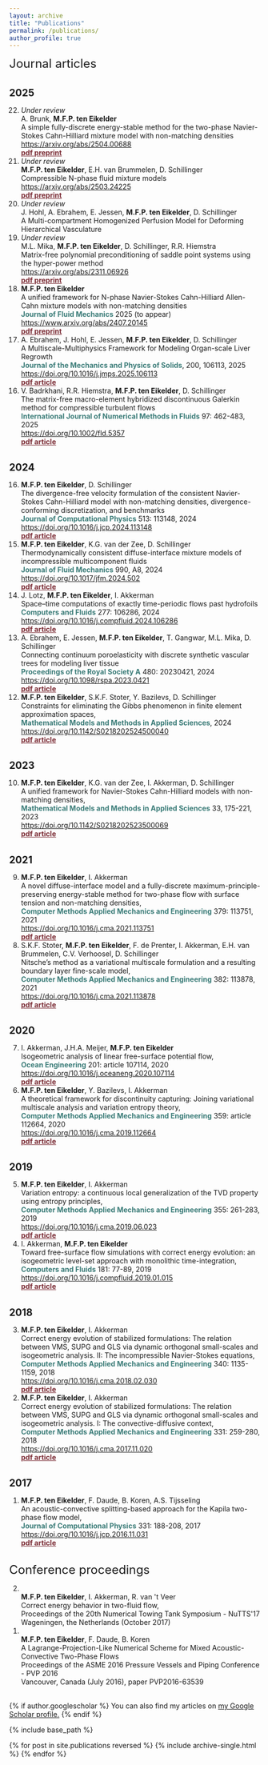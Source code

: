 ```yaml
---
layout: archive
title: "Publications"
permalink: /publications/
author_profile: true
---
```

<font size="5">  
    Journal articles
</font>
<div style="font-size: 1.4em; font-weight: bold; margin-top: 1.6em;">2025</div>
<ol reversed start="22">  
<li><i> Under review </i><br> A. Brunk, <b>M.F.P. ten Eikelder</b><br>
   A simple fully-discrete energy-stable method for the two-phase Navier-Stokes Cahn-Hilliard mixture model with non-matching densities<br>
   <a href="https://arxiv.org/abs/2504.00688">https://arxiv.org/abs/2504.00688</a><br>
   <b><a href="http://marcoteneikelder.github.io/files/2025_Brunk_ten_Eikelder_arxiv.pdf" style="color: #7b2c35 !important;">pdf preprint</a></b>
</li>
<li><i> Under review </i><br> <b>M.F.P. ten Eikelder</b>, E.H. van Brummelen, D. Schillinger <br>
   Compressible N-phase fluid mixture models<br>
   <a href="https://arxiv.org/abs/2503.24225">https://arxiv.org/abs/2503.24225</a><br>
   <b><a href="http://marcoteneikelder.github.io/files/2025_ten_Eikelder_COMP_arxiv.pdf" style="color: #7b2c35 !important;">pdf preprint</a></b>
</li>
   <li><i> Under review </i><br> J. Hohl, A. Ebrahem, E. Jessen, <b>M.F.P. ten Eikelder</b>, D. Schillinger<br>
   A Multi-compartment Homogenized Perfusion Model for Deforming Hierarchical Vasculature<br>
   </li>
  <li><i> Under review </i><br> M.L. Mika, <b>M.F.P. ten Eikelder</b>, D. Schillinger, R.R. Hiemstra <br>
Matrix-free polynomial preconditioning of saddle point systems using the hyper-power method <br>
<a href="https://arxiv.org/abs/2311.06926">https://arxiv.org/abs/2311.06926</a> <br>
<b><a href="http://marcoteneikelder.github.io/files/2023_Mika_arxiv.pdf" style="color: #7b2c35 !important;">pdf preprint</a></b>
</li>
<li><b>M.F.P. ten Eikelder</b><br>
   A unified framework for N-phase Navier-Stokes Cahn-Hilliard Allen-Cahn mixture models with non-matching densities<br>
   <span style="color: #3b7c78;"><b>Journal of Fluid Mechanics</b></span> 2025 (to appear) <br>
   <a href="https://www.arxiv.org/abs/2407.20145">https://www.arxiv.org/abs/2407.20145</a><br>
   <b><a href="http://marcoteneikelder.github.io/files/2025_ten_Eikelder_NSCH_arxiv.pdf" style="color: #7b2c35 !important;">pdf preprint</a></b>
</li>
<li>A. Ebrahem, J. Hohl, E. Jessen, <b>M.F.P. ten Eikelder</b>, D. Schillinger<br>
   A Multiscale-Multiphysics Framework for Modeling Organ-scale Liver Regrowth<br>
   <span style="color: #3b7c78;"><b>Journal of the Mechanics and Physics of Solids</b></span>, 200, 106113, 2025<br>
<a href="https://doi.org/10.1016/j.jmps.2025.106113">https://doi.org/10.1016/j.jmps.2025.106113</a><br>
   <b><a href="http://marcoteneikelder.github.io/files/2025_Ebrahem_JMPS.pdf" style="color: #7b2c35 !important;">pdf article</a></b>
  </li>
<li>V. Badrkhani, R.R. Hiemstra, <b>M.F.P. ten Eikelder</b>, D. Schillinger<br>
   The matrix-free macro-element hybridized discontinuous Galerkin method for compressible turbulent flows<br>
   <span style="color: #3b7c78;"><b>International Journal of Numerical Methods in Fluids</b></span> 97: 462-483, 2025<br>
     <a href="https://doi.org/10.1002/fld.5357">https://doi.org/10.1002/fld.5357</a><br>
   <b><a href="http://marcoteneikelder.github.io/files/2025_Badrkhani_IJNMF.pdf" style="color: #7b2c35 !important;">pdf article</a></b>
  </li>
</ol>
<!-- YEAR: 2024 -->
<div style="font-size: 1.4em; font-weight: bold; margin-top: 1.6em;">2024</div>
<ol reversed start="16">
  <li><b>M.F.P. ten Eikelder</b>, D. Schillinger<br>
   The divergence-free velocity formulation of the consistent Navier-Stokes Cahn-Hilliard model with non-matching densities, divergence-conforming discretization, and benchmarks<br>
   <span style="color: #3b7c78;"><b>Journal of Computational Physics</b></span> 513: 113148, 2024<br>
   <a href="https://doi.org/10.1016/j.jcp.2024.113148">https://doi.org/10.1016/j.jcp.2024.113148</a><br>
   <b><a href="http://marcoteneikelder.github.io/files/2024_ten_Eikelder_JCP.pdf" style="color: #7b2c35 !important;">pdf article</a></b>
  </li>
  <li><b>M.F.P. ten Eikelder</b>, K.G. van der Zee, D. Schillinger<br>
   Thermodynamically consistent diffuse-interface mixture models of incompressible multicomponent fluids<br>
   <span style="color: #3b7c78;"><b>Journal of Fluid Mechanics</b></span> 990, A8, 2024<br>
   <a href="https://doi.org/10.1017/jfm.2024.502 ">https://doi.org/10.1017/jfm.2024.502 </a><br>
   <b><a href="http://marcoteneikelder.github.io/files/ten_Eikelder_2023_mix_arxiv.pdf" style="color: #7b2c35 !important;">pdf article</a></b>
   </li>
   <li>J. Lotz, <b>M.F.P. ten Eikelder</b>, I. Akkerman<br>
   Space–time computations of exactly time-periodic flows past hydrofoils<br>
   <span style="color: #3b7c78;"><b>Computers and Fluids</b></span> 277: 106286, 2024<br>
   <a href="https://doi.org/10.1016/j.compfluid.2024.106286">https://doi.org/10.1016/j.compfluid.2024.106286</a><br>
   <b><a href="http://marcoteneikelder.github.io/files/2024_Lotz_CAF.pdf" style="color: #7b2c35 !important;">pdf article</a></b>
   </li>
  <li>A. Ebrahem, E. Jessen, <b>M.F.P. ten Eikelder</b>, T. Gangwar, M.L. Mika, D. Schillinger<br>
Connecting continuum poroelasticity with discrete synthetic vascular trees for modeling liver tissue<br>
   <span style="color: #3b7c78;"><b>Proceedings of the Royal Society A</b></span> 480: 20230421, 2024<br>
   <a href="https://doi.org/10.1098/rspa.2023.0421">https://doi.org/10.1098/rspa.2023.0421</a><br>
   <b><a href="http://marcoteneikelder.github.io/files/2024_Ebrahem_PRSA.pdf" style="color: #7b2c35 !important;">pdf article</a></b>
  </li>
  <li><b>M.F.P. ten Eikelder</b>, S.K.F. Stoter, Y. Bazilevs, D. Schillinger <br>
Constraints for eliminating the Gibbs phenomenon in finite element approximation spaces, <br>
<span style="color: #3b7c78;"><b>Mathematical Models and Methods in Applied Sciences</b></span>, 2024 <br>
<a href="https://doi.org/10.1142/S0218202524500040">https://doi.org/10.1142/S0218202524500040</a> <br>
<b><a href="http://marcoteneikelder.github.io/files/2024_ten_Eikelder_M3AS.pdf" style="color: #7b2c35 !important;">pdf article</a></b>
</li>      
</ol>
<!-- YEAR: 2023 -->
<div style="font-size: 1.4em; font-weight: bold; margin-top: 1.6em;">2023</div>
<ol reversed start="10">
  <li><b>M.F.P. ten Eikelder</b>, K.G. van der Zee, I. Akkerman, D. Schillinger<br>
A unified framework for Navier-Stokes Cahn-Hilliard models with non-matching densities, <br>
<span style="color: #3b7c78;"><b>Mathematical Models and Methods in Applied Sciences</b></span> 33, 175-221, 2023 <br>
<a href="https://doi.org/10.1142/S0218202523500069">https://doi.org/10.1142/S0218202523500069</a> <br>
<b><a href="http://marcoteneikelder.github.io/files/2023_ten_Eikelder_M3AS.pdf" style="color: #7b2c35 !important;">pdf article</a></b>
</li>
</ol>
<!-- YEAR: 2021 -->
<div style="font-size: 1.4em; font-weight: bold; margin-top: 1.6em;">2021</div>
<ol reversed start="9">
  <li><b>M.F.P. ten Eikelder</b>, I. Akkerman <br>
A novel diffuse-interface model and a fully-discrete maximum-principle-preserving energy-stable method for two-phase flow with
surface tension and non-matching densities,<br>
<span style="color: #3b7c78;"><b>Computer Methods Applied Mechanics and Engineering</b></span> 379: 113751, 2021<br>
<a href="https://doi.org/10.1016/j.cma.2021.113751">https://doi.org/10.1016/j.cma.2021.113751</a> <br>
<b><a href="http://marcoteneikelder.github.io/files/2021_ten_Eikelder_CMAME.pdf" style="color: #7b2c35 !important;">pdf article</a></b>
</li>
  <li>S.K.F. Stoter, <b>M.F.P. ten Eikelder</b>, F. de Prenter, I. Akkerman, E.H. van Brummelen, C.V. Verhoosel, D. Schillinger <br>
Nitsche’s method as a variational multiscale formulation and a resulting boundary layer fine-scale model, <br>
<span style="color: #3b7c78;"><b>Computer Methods Applied Mechanics and Engineering</b></span> 382: 113878, 2021 <br>
<a href="https://doi.org/10.1016/j.cma.2021.113878">https://doi.org/10.1016/j.cma.2021.113878</a> <br>
<b><a href="http://marcoteneikelder.github.io/files/2021_Stoter_CMAME.pdf" style="color: #7b2c35 !important;">pdf article</a></b>
</li>
</ol>
<!-- YEAR: 2020 -->
<div style="font-size: 1.4em; font-weight: bold; margin-top: 1.6em;">2020</div>
<ol reversed start="7">
  <li>I. Akkerman, J.H.A. Meijer, <b>M.F.P. ten Eikelder</b> <br>
Isogeometric analysis of linear free-surface potential flow, <br>
<span style="color: #3b7c78;"><b>Ocean Engineering</b></span> 201: article 107114, 2020 <br>
<a href="https://doi.org/10.1016/j.oceaneng.2020.107114">https://doi.org/10.1016/j.oceaneng.2020.107114</a> <br>
<b><a href="http://marcoteneikelder.github.io/files/2020_Akkerman_OE.pdf" style="color: #7b2c35 !important;">pdf article</a></b>
</li>
  <li><b>M.F.P. ten Eikelder</b>, Y. Bazilevs, I. Akkerman<br>
A theoretical framework for discontinuity capturing: Joining variational multiscale analysis and variation entropy
theory,<br>
<span style="color: #3b7c78;"><b>Computer Methods Applied Mechanics and Engineering</b></span> 359: article 112664, 2020 <br>
<a href="https://doi.org/10.1016/j.cma.2019.112664">https://doi.org/10.1016/j.cma.2019.112664</a> <br>
<b><a href="http://marcoteneikelder.github.io/files/2020_ten_Eikelder_CMAME.pdf" style="color: #7b2c35 !important;">pdf article</a></b>
</li>
</ol>
<!-- YEAR: 2019 -->
<div style="font-size: 1.4em; font-weight: bold; margin-top: 1.6em;">2019</div>
<ol reversed start="5">
  <li><b>M.F.P. ten Eikelder</b>, I. Akkerman <br>
Variation entropy: a continuous local generalization of the TVD property using entropy principles, <br>
<span style="color: #3b7c78;"><b>Computer Methods Applied Mechanics and Engineering</b></span> 355: 261-283, 2019 <br>
<a href="https://doi.org/10.1016/j.cma.2019.06.023">https://doi.org/10.1016/j.cma.2019.06.023</a> <br>
<b><a href="http://marcoteneikelder.github.io/files/2019_ten_Eikelder_CMAME.pdf" style="color: #7b2c35 !important;">pdf article</a></b>
</li>
  <li>I. Akkerman, <b>M.F.P. ten Eikelder</b><br>
Toward free-surface flow simulations with correct energy evolution: an isogeometric level-set approach with monolithic time-integration,<br>
<span style="color: #3b7c78;"><b>Computers and Fluids</b></span> 181: 77-89, 2019 <br>
<a href="https://doi.org/10.1016/j.compfluid.2019.01.015">https://doi.org/10.1016/j.compfluid.2019.01.015</a> <br>
<b><a href="http://marcoteneikelder.github.io/files/2019_Akkerman_CAF.pdf" style="color: #7b2c35 !important;">pdf article</a></b>
</li>
</ol>
<!-- YEAR: 2024 -->
<div style="font-size: 1.4em; font-weight: bold; margin-top: 1.6em;">2018</div>
<ol reversed start="3">
  <li><b>M.F.P. ten Eikelder</b>, I. Akkerman<br>
Correct energy evolution of stabilized formulations: The relation between VMS, SUPG and GLS via dynamic orthogonal small-scales and isogeometric analysis. II: The incompressible Navier-Stokes equations,<br>
<span style="color: #3b7c78;"><b>Computer Methods Applied Mechanics and Engineering</b></span> 340: 1135-1159, 2018 <br>
<a href="https://doi.org/10.1016/j.cma.2018.02.030">https://doi.org/10.1016/j.cma.2018.02.030</a> <br>
<b><a href="http://marcoteneikelder.github.io/files/2018_ten_Eikelder_NS_CMAME.pdf" style="color: #7b2c35 !important;">pdf article</a></b>
</li>
  <li><b>M.F.P. ten Eikelder</b>, I. Akkerman <br>
Correct energy evolution of stabilized formulations: The relation between VMS, SUPG and GLS via dynamic orthogonal small-scales and isogeometric analysis. I: The convective-diffusive context, <br>
<span style="color: #3b7c78;"><b>Computer Methods Applied Mechanics and Engineering</b></span> 331: 259-280, 2018 <br>
<a href="https://doi.org/10.1016/j.cma.2017.11.020">https://doi.org/10.1016/j.cma.2017.11.020</a> <br>
<b><a href="http://marcoteneikelder.github.io/files/2018_ten_Eikelder_CD_CMAME.pdf" style="color: #7b2c35 !important;">pdf article</a></b>
  </li>
</ol>
<!-- YEAR: 2017 -->
<div style="font-size: 1.4em; font-weight: bold; margin-top: 1.6em;">2017</div>
<ol reversed start="1">
  <li><b>M.F.P. ten Eikelder</b>, F. Daude, B. Koren, A.S. Tijsseling <br>
An acoustic-convective splitting-based approach for the Kapila two-phase flow model, <br>
<span style="color: #3b7c78;"><b>Journal of Computational Physics</b></span> 331: 188-208, 2017 <br>
<a href="https://doi.org/10.1016/j.jcp.2016.11.031">https://doi.org/10.1016/j.jcp.2016.11.031</a> <br>
<b><a href="http://marcoteneikelder.github.io/files/2017_ten_Eikelder_JCP.pdf" style="color: #7b2c35 !important;">pdf article</a></b>
  </li>
</ol>
<br>
<font size="5">  
    Conference proceedings
</font>
<ol reversed>
   <li><br> <b>M.F.P. ten Eikelder</b>, I. Akkerman, R. van 't Veer <br>
Correct energy behavior in two-fluid flow, <br>
Proceedings of the 20th Numerical Towing Tank Symposium - NuTTS'17 <br>
Wageningen, the Netherlands (October 2017) <br>
   </li>
   <li><br> <b>M.F.P. ten Eikelder</b>, F. Daude, B. Koren <br>
A Lagrange-Projection-Like Numerical Scheme for Mixed Acoustic-Convective Two-Phase Flows <br>
Proceedings of the ASME 2016 Pressure Vessels and Piping Conference - PVP 2016 <br>
Vancouver, Canada (July 2016), paper PVP2016-63539 <br>
   </li>
</ol>
<br>
{% if author.googlescholar %}
  You can also find my articles on <u><a href="{{author.googlescholar}}">my Google Scholar profile</a>.</u>
{% endif %}

{% include base_path %}

{% for post in site.publications reversed %}
  {% include archive-single.html %}
{% endfor %}
